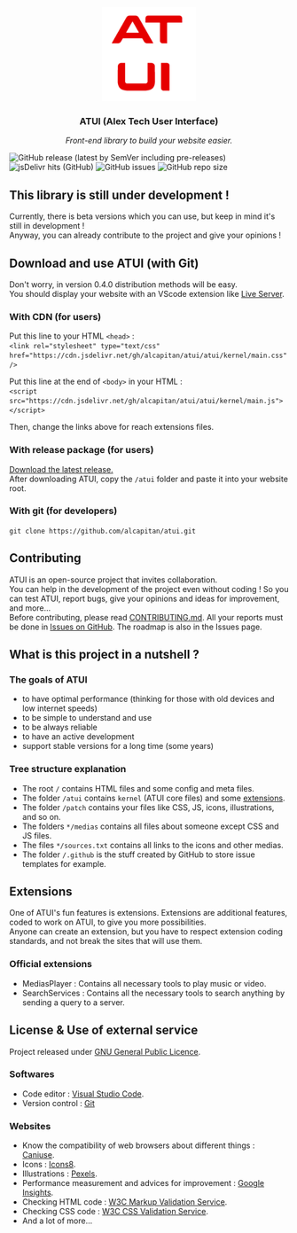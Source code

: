 <p align="center"><img src="atui/kernel/medias/logo.png" alt="Logo ATUI" width="170" height="170"></p>
<h3 align="center">ATUI (Alex Tech User Interface)</h3>
<p align="center"><i>Front-end library to build your website easier.</i></p>

![GitHub release (latest by SemVer including pre-releases)](https://img.shields.io/github/downloads-pre/alcapitan/atui/latest/total?label=latest%20release)
![jsDelivr hits (GitHub)](https://img.shields.io/jsdelivr/gh/hm/alcapitan/atui?label=jsdelivr%20hits)
![GitHub issues](https://img.shields.io/github/issues-raw/alcapitan/atui)
![GitHub repo size](https://img.shields.io/github/repo-size/alcapitan/atui)

## This library is still under development !

Currently, there is beta versions which you can use, but keep in mind it's still in development !  
Anyway, you can already contribute to the project and give your opinions !

## Download and use ATUI (with Git)

Don't worry, in version 0.4.0 distribution methods will be easy.  
You should display your website with an VScode extension like <a href="https://marketplace.visualstudio.com/items?itemName=ritwickdey.LiveServer">Live Server</a>.

### With CDN (for users)

Put this line to your HTML `<head>` :  
`<link rel="stylesheet" type="text/css" href="https://cdn.jsdelivr.net/gh/alcapitan/atui/atui/kernel/main.css" />`

Put this line at the end of `<body>` in your HTML :  
`<script src="https://cdn.jsdelivr.net/gh/alcapitan/atui/atui/kernel/main.js"></script>`

Then, change the links above for reach extensions files.

### With release package (for users)

<a href="https://github.com/alcapitan/atui/releases">Download the latest release.</a>  
After downloading ATUI, copy the `/atui` folder and paste it into your website root.

### With git (for developers)

`git clone https://github.com/alcapitan/atui.git`

## Contributing

ATUI is an open-source project that invites collaboration.  
You can help in the development of the project even without coding ! So you can test ATUI, report bugs, give your opinions and ideas for improvement, and more...  
Before contributing, please read <a href="https://alcapitan.github.io/atui/CONTRIBUTING.md">CONTRIBUTING.md</a>.
All your reports must be done in <a href="https://github.com/alcapitan/atui/issues">Issues on GitHub</a>. The roadmap is also in the Issues page.

## What is this project in a nutshell ?

### The goals of ATUI

-   to have optimal performance (thinking for those with old devices and low internet speeds)
-   to be simple to understand and use
-   to be always reliable
-   to have an active development
-   support stable versions for a long time (some years)

### Tree structure explanation

-   The root `/` contains HTML files and some config and meta files.
-   The folder `/atui` contains `kernel` (ATUI core files) and some <a href="#extensions">extensions</a>.
-   The folder `/patch` contains your files like CSS, JS, icons, illustrations, and so on.
-   The folders `*/medias` contains all files about someone except CSS and JS files.
-   The files `*/sources.txt` contains all links to the icons and other medias.
-   The folder `/.github` is the stuff created by GitHub to store issue templates for example.

## Extensions

One of ATUI's fun features is extensions. Extensions are additional features, coded to work on ATUI, to give you more possibilities.  
Anyone can create an extension, but you have to respect extension coding standards, and not break the sites that will use them.

### Official extensions

-   MediasPlayer : Contains all necessary tools to play music or video.
-   SearchServices : Contains all the necessary tools to search anything by sending a query to a server.

## License & Use of external service

Project released under <a href="https://alcapitan.github.io/atui/LICENSE.md">GNU General Public Licence</a>.

### Softwares

-   Code editor : <a href="https://code.visualstudio.com/">Visual Studio Code</a>.
-   Version control : <a href="https://git-scm.com/">Git</a>

### Websites

-   Know the compatibility of web browsers about different things : <a href="https://caniuse.com">Caniuse</a>.
-   Icons : <a href="https://icons8.com/">Icons8</a>.
-   Illustrations : <a href="https://www.pexels.com">Pexels</a>.
-   Performance measurement and advices for improvement : <a href="https://developers.google.com/speed/pagespeed/insights">Google Insights</a>.
-   Checking HTML code : <a href="https://validator.w3.org/">W3C Markup Validation Service</a>.
-   Checking CSS code : <a href="https://jigsaw.w3.org/css-validator/">W3C CSS Validation Service</a>.
-   And a lot of more...
